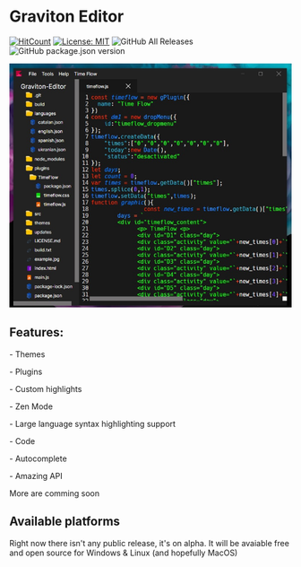 
<h1>Graviton Editor</h1>

[![HitCount](http://hits.dwyl.io/https://github.com/marc2332/https://github.com/Graviton-Code-Editor/Graviton-App.svg)](http://hits.dwyl.io/https://github.com/marc2332/https://github.com/Graviton-Code-Editor/Graviton-App)
[![License: MIT](https://img.shields.io/badge/License-MIT-yellow.svg)](https://github.com/Graviton-Code-Editor/Graviton-App/blob/master/LICENSE.md)
![GitHub All Releases](https://img.shields.io/github/downloads/Graviton-Code-Editor/Graviton-App/total.svg?style=plastic)
![GitHub package.json version](https://img.shields.io/github/package-json/v/Graviton-Code-Editor/Graviton-App.svg)

<img src="example.jpg">
<h2>Features:</h2>
<p>- Themes</p>
<p>- Plugins</p>
<p>- Custom highlights</p>
<p>- Zen Mode</p>
<p>- Large language syntax highlighting support</p>
<p>- Code </p>
<p>- Autocomplete </p>
<p>- Amazing API </p>
<p>More are comming soon</p>
<h2>Available platforms</h2>
<p>Right now there isn't any public release, it's on alpha. It will be avaiable free and open source for Windows & Linux (and hopefully MacOS) </p>
